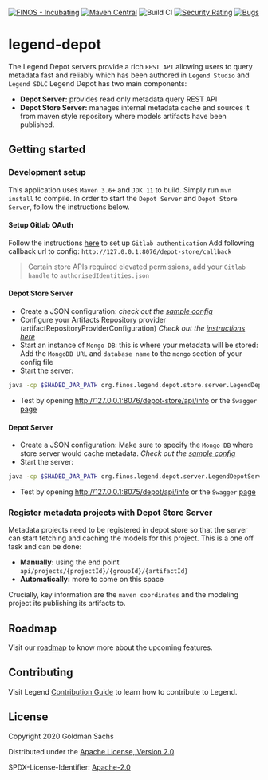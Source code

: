 [![FINOS - Incubating](https://cdn.jsdelivr.net/gh/finos/contrib-toolbox@master/images/badge-incubating.svg)](https://finosfoundation.atlassian.net/wiki/display/FINOS/Incubating)
[![Maven Central](https://img.shields.io/maven-central/v/org.finos.legend.depot/legend-depot-server.svg)](http://search.maven.org/#search%7Cga%7C1%7Ca%3A%22legend-depot)
![Build CI](https://github.com/finos/legend-depot/workflows/Build%20CI/badge.svg)
[![Security Rating](https://sonarcloud.io/api/project_badges/measure?project=finos_legend-depot&metric=security_rating&token=69394360757d5e1356312ddfee658a6b205e2c97)](https://sonarcloud.io/dashboard?id=legend-depot)
[![Bugs](https://sonarcloud.io/api/project_badges/measure?project=finos_legend-depot&metric=bugs&token=69394360757d5e1356312ddfee658a6b205e2c97)](https://sonarcloud.io/dashboard?id=legend-depot)


# legend-depot
The Legend Depot servers provide a rich `REST API` allowing users to query metadata fast and reliably which has been authored in `Legend Studio` and `Legend SDLC`
Legend Depot has two main components:
- **Depot Server:** provides read only metadata query REST API
- **Depot Store Server:** manages internal metadata cache and sources it from maven style repository where models artifacts have been published.

## Getting started

### Development setup

This application uses `Maven 3.6+` and `JDK 11` to build. Simply run `mvn install` to compile.
In order to start the `Depot Server` and `Depot Store Server`, follow the instructions below.

#### Setup Gitlab OAuth

Follow the instructions [here](https://legend.finos.org/docs/installation/maven-install-guide) to set up `Gitlab authentication`
Add following callback url to config: `http://127.0.0.1:8076/depot-store/callback`

> Certain store APIs required elevated permissions, add your `Gitlab handle` to `authorisedIdentities.json`

#### Depot Store Server

- Create a JSON configuration: _check out the [sample config](https://github.com/finos/legend-depot/blob/master/legend-depot-server/src/test/resources/sample-server-config.json)_
- Configure your Artifacts Repository provider (artifactRepositoryProviderConfiguration)  _Check out the [instructions here](https://github.com/finos/legend-depot/blob/master/legend-depot-artifacts-refresh/README.md)_
- Start an instance of `Mongo DB`: this is where your metadata will be stored: Add the `MongoDB URL` and `database name` to the `mongo` section of your config file
- Start the server:

```sh
java -cp $SHADED_JAR_PATH org.finos.legend.depot.store.server.LegendDepotStoreServer server $CONFIG_DIR/config.json
```

- Test by opening http://127.0.0.1:8076/depot-store/api/info or the `Swagger` [page](http://127.0.0.1:8076/depot-store/api/swagger)

#### Depot Server

- Create a JSON configuration: Make sure to specify the `Mongo DB` where store server would cache metadata. _Check out the [sample config](https://github.com/finos/legend-depot/blob/master/legend-depot-store-server/src/test/resources/sample-server-config.json)_
- Start the server:

```sh
java -cp $SHADED_JAR_PATH org.finos.legend.depot.server.LegendDepotServer server $CONFIG_DIR/config.json
```

- Test by opening http://127.0.0.1:8075/depot/api/info or the `Swagger` [page](http://127.0.0.1:8075/depot/api/swagger)


### Register metadata projects with Depot Store Server

Metadata projects need to be registered in depot store so that the server can start fetching and caching the models for this project.
This is a one off task and can be done:
- **Manually:** using the end point `api/projects/{projectId}/{groupId}/{artifactId}`
- **Automatically:** more to come on this space

Crucially, key information are the `maven coordinates` and the modeling project its publishing its artifacts to.

## Roadmap

Visit our [roadmap](https://github.com/finos/legend#roadmap) to know more about the upcoming features.

## Contributing

Visit Legend [Contribution Guide](https://github.com/finos/legend/blob/master/CONTRIBUTING.md) to learn how to contribute to Legend.

## License

Copyright 2020 Goldman Sachs

Distributed under the [Apache License, Version 2.0](http://www.apache.org/licenses/LICENSE-2.0).

SPDX-License-Identifier: [Apache-2.0](https://spdx.org/licenses/Apache-2.0)
